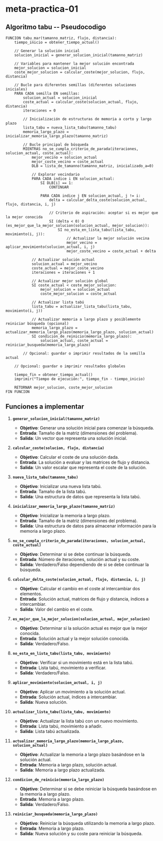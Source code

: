 # meta-practica-01

## Algoritmo tabu -- Pseudocodigo

```
FUNCION tabu_mar(tamanno_matriz, flujo, distancia):
    tiempo_inicio = obtener_tiempo_actual()

    // Generar la solución inicial
    solucion_inicial = generar_solucion_inicial(tamanno_matriz)

    // Variables para mantener la mejor solución encontrada
    mejor_solucion = solucion_inicial
    coste_mejor_solucion = calcular_coste(mejor_solucion, flujo, distancia)

    // Bucle para diferentes semillas (diferentes soluciones iniciales)
    PARA CADA semilla EN semillas:
        solucion_actual = solucion_inicial
        coste_actual = calcular_coste(solucion_actual, flujo, distancia)
        iteraciones = 0

        // Inicialización de estructuras de memoria a corto y largo plazo
        lista_tabu = nueva_lista_tabu(tamanno_tabu)
        memoria_largo_plazo = inicializar_memoria_largo_plazo(tamanno_matriz)

        // Bucle principal de búsqueda
        MIENTRAS no_se_cumpla_criterio_de_parada(iteraciones, solucion_actual, coste_actual):
            mejor_vecino = solucion_actual
            mejor_coste_vecino = coste_actual
            DLB = lista_de_tamanno(tamanno_matriz, inicializado_a=0)

            // Explorar vecindario
            PARA CADA indice i EN solucion_actual:
                SI DLB[i] == 1:
                    CONTINUAR

                PARA CADA indice j EN solucion_actual, j != i:
                    delta = calcular_delta_coste(solucion_actual, flujo, distancia, i, j)

                    // Criterio de aspiración: aceptar si es mejor que la mejor conocida
                    SI (delta < 0) O (es_mejor_que_la_mejor_solucion(solucion_actual, mejor_solucion)):
                        SI no_esta_en_lista_tabu(lista_tabu, movimiento(i, j)):
                            // Actualizar la mejor solución vecina
                            mejor_vecino = aplicar_movimiento(solucion_actual, i, j)
                            mejor_coste_vecino = coste_actual + delta

            // Actualizar solución actual
            solucion_actual = mejor_vecino
            coste_actual = mejor_coste_vecino
            iteraciones = iteraciones + 1

            // Actualizar mejor solución global
            SI coste_actual < coste_mejor_solucion:
                mejor_solucion = solucion_actual
                coste_mejor_solucion = coste_actual

            // Actualizar lista tabú
            lista_tabu = actualizar_lista_tabu(lista_tabu, movimiento(i, j))

            // Actualizar memoria a largo plazo y posiblemente reiniciar búsqueda (opcional)
            memoria_largo_plazo = actualizar_memoria_largo_plazo(memoria_largo_plazo, solucion_actual)
            SI condicion_de_reinicio(memoria_largo_plazo):
                solucion_actual, coste_actual = reiniciar_busqueda(memoria_largo_plazo)

        // Opcional: guardar o imprimir resultados de la semilla actual

    // Opcional: guardar o imprimir resultados globales

    tiempo_fin = obtener_tiempo_actual()
    imprimir("Tiempo de ejecución:", tiempo_fin - tiempo_inicio)

    RETORNAR mejor_solucion, coste_mejor_solucion
FIN FUNCION
```

## Funciones a implementar

1. **`generar_solucion_inicial(tamanno_matriz)`**
    - **Objetivo**: Generar una solución inicial para comenzar la búsqueda.
    - **Entrada**: Tamaño de la matriz (dimensiones del problema).
    - **Salida**: Un vector que representa una solución inicial.

2. **`calcular_coste(solucion, flujo, distancia)`**
    - **Objetivo**: Calcular el coste de una solución dada.
    - **Entrada**: La solución a evaluar y las matrices de flujo y distancia.
    - **Salida**: Un valor escalar que representa el coste de la solución.

3. **`nueva_lista_tabu(tamanno_tabu)`**
    - **Objetivo**: Inicializar una nueva lista tabú.
    - **Entrada**: Tamaño de la lista tabú.
    - **Salida**: Una estructura de datos que representa la lista tabú.

4. **`inicializar_memoria_largo_plazo(tamanno_matriz)`**
    - **Objetivo**: Inicializar la memoria a largo plazo.
    - **Entrada**: Tamaño de la matriz (dimensiones del problema).
    - **Salida**: Una estructura de datos para almacenar información para la memoria a largo plazo.

5. **`no_se_cumpla_criterio_de_parada(iteraciones, solucion_actual, coste_actual)`**
    - **Objetivo**: Determinar si se debe continuar la búsqueda.
    - **Entrada**: Número de iteraciones, solución actual y su coste.
    - **Salida**: Verdadero/Falso dependiendo de si se debe continuar la búsqueda.

6. **`calcular_delta_coste(solucion_actual, flujo, distancia, i, j)`**
    - **Objetivo**: Calcular el cambio en el coste al intercambiar dos elementos.
    - **Entrada**: Solución actual, matrices de flujo y distancia, índices a intercambiar.
    - **Salida**: Valor del cambio en el coste.

7. **`es_mejor_que_la_mejor_solucion(solucion_actual, mejor_solucion)`**
    - **Objetivo**: Determinar si la solución actual es mejor que la mejor conocida.
    - **Entrada**: Solución actual y la mejor solución conocida.
    - **Salida**: Verdadero/Falso.

8. **`no_esta_en_lista_tabu(lista_tabu, movimiento)`**
    - **Objetivo**: Verificar si un movimiento está en la lista tabú.
    - **Entrada**: Lista tabú, movimiento a verificar.
    - **Salida**: Verdadero/Falso.

9. **`aplicar_movimiento(solucion_actual, i, j)`**
    - **Objetivo**: Aplicar un movimiento a la solución actual.
    - **Entrada**: Solución actual, índices a intercambiar.
    - **Salida**: Nueva solución.

10. **`actualizar_lista_tabu(lista_tabu, movimiento)`**
    - **Objetivo**: Actualizar la lista tabú con un nuevo movimiento.
    - **Entrada**: Lista tabú, movimiento a añadir.
    - **Salida**: Lista tabú actualizada.

11. **`actualizar_memoria_largo_plazo(memoria_largo_plazo, solucion_actual)`**
    - **Objetivo**: Actualizar la memoria a largo plazo basándose en la solución actual.
    - **Entrada**: Memoria a largo plazo, solución actual.
    - **Salida**: Memoria a largo plazo actualizada.

12. **`condicion_de_reinicio(memoria_largo_plazo)`**
    - **Objetivo**: Determinar si se debe reiniciar la búsqueda basándose en la memoria a largo plazo.
    - **Entrada**: Memoria a largo plazo.
    - **Salida**: Verdadero/Falso.

13. **`reiniciar_busqueda(memoria_largo_plazo)`**
    - **Objetivo**: Reiniciar la búsqueda utilizando la memoria a largo plazo.
    - **Entrada**: Memoria a largo plazo.
    - **Salida**: Nueva solución y su coste para reiniciar la búsqueda.